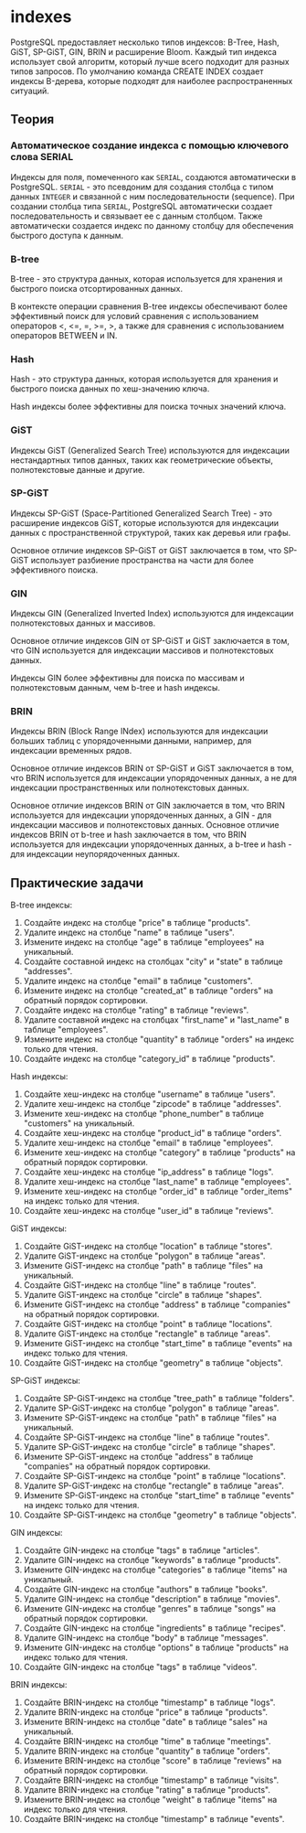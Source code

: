 # indexes

PostgreSQL предоставляет несколько типов индексов: B-Tree, Hash, GiST, SP-GiST, GIN, BRIN и расширение Bloom. Каждый тип индекса использует свой алгоритм, который лучше всего подходит для разных типов запросов. По умолчанию команда CREATE INDEX создает индексы B-дерева, которые подходят для наиболее распространенных ситуаций.

## Теория 

### Автоматическое создание индекса с помощью ключевого слова SERIAL

Индексы для поля, помеченного как `SERIAL`, создаются автоматически в PostgreSQL. `SERIAL` - это псевдоним для создания столбца с типом данных `INTEGER` и связанной с ним последовательности (sequence). При создании столбца типа `SERIAL`, PostgreSQL автоматически создает последовательность и связывает ее с данным столбцом. Также автоматически создается индекс по данному столбцу для обеспечения быстрого доступа к данным.

### B-tree

B-tree - это структура данных, которая используется для хранения и быстрого поиска отсортированных данных. 

В контексте операции сравнения B-tree индексы обеспечивают более эффективный поиск для условий сравнения с использованием операторов <, <=, =, >=, >, а также для сравнения с использованием операторов BETWEEN и IN. 

### Hash

Hash - это структура данных, которая используется для хранения и быстрого поиска данных по хеш-значению ключа.

Hash индексы более эффективны для поиска точных значений ключа.

### GiST

Индексы GiST (Generalized Search Tree) используются для индексации нестандартных типов данных, таких как геометрические объекты, полнотекстовые данные и другие.

### SP-GiST

Индексы SP-GiST (Space-Partitioned Generalized Search Tree) - это расширение индексов GiST, которые используются для индексации данных с пространственной структурой, таких как деревья или графы.

Основное отличие индексов SP-GiST от GiST заключается в том, что SP-GiST использует разбиение пространства на части для более эффективного поиска.

### GIN

Индексы GIN (Generalized Inverted Index) используются для индексации полнотекстовых данных и массивов.

Основное отличие индексов GIN от SP-GiST и GiST заключается в том, что GIN используется для индексации массивов и полнотекстовых данных.

Индексы GIN более эффективны для поиска по массивам и полнотекстовым данным, чем b-tree и hash индексы.

### BRIN

Индексы BRIN (Block Range INdex) используются для индексации больших таблиц с упорядоченными данными, например, для индексации временных рядов.

Основное отличие индексов BRIN от SP-GiST и GiST заключается в том, что BRIN используется для индексации упорядоченных данных, а не для индексации пространственных или полнотекстовых данных.

Основное отличие индексов BRIN от GIN заключается в том, что BRIN используется для индексации упорядоченных данных, а GIN - для индексации массивов и полнотекстовых данных. Основное отличие индексов BRIN от b-tree и hash заключается в том, что BRIN используется для индексации упорядоченных данных, а b-tree и hash - для индексации неупорядоченных данных.

## Практические задачи 

B-tree индексы:
1. Создайте индекс на столбце "price" в таблице "products".
2. Удалите индекс на столбце "name" в таблице "users".
3. Измените индекс на столбце "age" в таблице "employees" на уникальный.
4. Создайте составной индекс на столбцах "city" и "state" в таблице "addresses".
5. Удалите индекс на столбце "email" в таблице "customers".
6. Измените индекс на столбце "created_at" в таблице "orders" на обратный порядок сортировки.
7. Создайте индекс на столбце "rating" в таблице "reviews".
8. Удалите составной индекс на столбцах "first_name" и "last_name" в таблице "employees".
9. Измените индекс на столбце "quantity" в таблице "orders" на индекс только для чтения.
10. Создайте индекс на столбце "category_id" в таблице "products".

Hash индексы:
1. Создайте хеш-индекс на столбце "username" в таблице "users".
2. Удалите хеш-индекс на столбце "zipcode" в таблице "addresses".
3. Измените хеш-индекс на столбце "phone_number" в таблице "customers" на уникальный.
4. Создайте хеш-индекс на столбце "product_id" в таблице "orders".
5. Удалите хеш-индекс на столбце "email" в таблице "employees".
6. Измените хеш-индекс на столбце "category" в таблице "products" на обратный порядок сортировки.
7. Создайте хеш-индекс на столбце "ip_address" в таблице "logs".
8. Удалите хеш-индекс на столбце "last_name" в таблице "employees".
9. Измените хеш-индекс на столбце "order_id" в таблице "order_items" на индекс только для чтения.
10. Создайте хеш-индекс на столбце "user_id" в таблице "reviews".

GiST индексы:
1. Создайте GiST-индекс на столбце "location" в таблице "stores".
2. Удалите GiST-индекс на столбце "polygon" в таблице "areas".
3. Измените GiST-индекс на столбце "path" в таблице "files" на уникальный.
4. Создайте GiST-индекс на столбце "line" в таблице "routes".
5. Удалите GiST-индекс на столбце "circle" в таблице "shapes".
6. Измените GiST-индекс на столбце "address" в таблице "companies" на обратный порядок сортировки.
7. Создайте GiST-индекс на столбце "point" в таблице "locations".
8. Удалите GiST-индекс на столбце "rectangle" в таблице "areas".
9. Измените GiST-индекс на столбце "start_time" в таблице "events" на индекс только для чтения.
10. Создайте GiST-индекс на столбце "geometry" в таблице "objects".

SP-GiST индексы:
1. Создайте SP-GiST-индекс на столбце "tree_path" в таблице "folders".
2. Удалите SP-GiST-индекс на столбце "polygon" в таблице "areas".
3. Измените SP-GiST-индекс на столбце "path" в таблице "files" на уникальный.
4. Создайте SP-GiST-индекс на столбце "line" в таблице "routes".
5. Удалите SP-GiST-индекс на столбце "circle" в таблице "shapes".
6. Измените SP-GiST-индекс на столбце "address" в таблице "companies" на обратный порядок сортировки.
7. Создайте SP-GiST-индекс на столбце "point" в таблице "locations".
8. Удалите SP-GiST-индекс на столбце "rectangle" в таблице "areas".
9. Измените SP-GiST-индекс на столбце "start_time" в таблице "events" на индекс только для чтения.
10. Создайте SP-GiST-индекс на столбце "geometry" в таблице "objects".

GIN индексы:
1. Создайте GIN-индекс на столбце "tags" в таблице "articles".
2. Удалите GIN-индекс на столбце "keywords" в таблице "products".
3. Измените GIN-индекс на столбце "categories" в таблице "items" на уникальный.
4. Создайте GIN-индекс на столбце "authors" в таблице "books".
5. Удалите GIN-индекс на столбце "description" в таблице "movies".
6. Измените GIN-индекс на столбце "genres" в таблице "songs" на обратный порядок сортировки.
7. Создайте GIN-индекс на столбце "ingredients" в таблице "recipes".
8. Удалите GIN-индекс на столбце "body" в таблице "messages".
9. Измените GIN-индекс на столбце "options" в таблице "products" на индекс только для чтения.
10. Создайте GIN-индекс на столбце "tags" в таблице "videos".

BRIN индексы:
1. Создайте BRIN-индекс на столбце "timestamp" в таблице "logs".
2. Удалите BRIN-индекс на столбце "price" в таблице "products".
3. Измените BRIN-индекс на столбце "date" в таблице "sales" на уникальный.
4. Создайте BRIN-индекс на столбце "time" в таблице "meetings".
5. Удалите BRIN-индекс на столбце "quantity" в таблице "orders".
6. Измените BRIN-индекс на столбце "score" в таблице "reviews" на обратный порядок сортировки.
7. Создайте BRIN-индекс на столбце "timestamp" в таблице "visits".
8. Удалите BRIN-индекс на столбце "rating" в таблице "products".
9. Измените BRIN-индекс на столбце "weight" в таблице "items" на индекс только для чтения.
10. Создайте BRIN-индекс на столбце "timestamp" в таблице "events".

